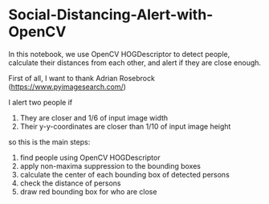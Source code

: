 # Social-Distancing-Alert-with-OpenCV
In this notebook, we use OpenCV HOGDescriptor to detect people, calculate their distances from each other, and alert if they are close enough.

First of all, I want to thank Adrian Rosebrock (https://www.pyimagesearch.com/)

I alert two people if
1) They are closer and 1/6 of input image width
2) Their y-y-coordinates are closer than 1/10 of input image height

so this is the main steps:
1) find people using OpenCV HOGDescriptor
2) apply non-maxima suppression to the bounding boxes
3) calculate the center of each bounding box of detected persons
4) check the distance of persons
5) draw red bounding box for who are close




